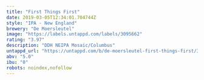 ```yaml
---
title: "First Things First"
date: 2019-03-05T12:34:01.704744Z
style: "IPA - New England"
brewery: "De Moersleutel"
image: "https://labels.untappd.com/labels/3095662"
rating: "3.97"
description: "DDH NEIPA Mosaic/Columbus"
untappd_url: "https://untappd.com/b/de-moersleutel-first-things-first/3095662"
abv: "5.0"
ibu: "0"
robots: noindex,nofollow
---
```

